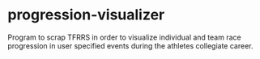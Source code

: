 # progression-visualizer
Program to scrap TFRRS in order to visualize individual and team race progression in user specified events during the athletes collegiate career.
